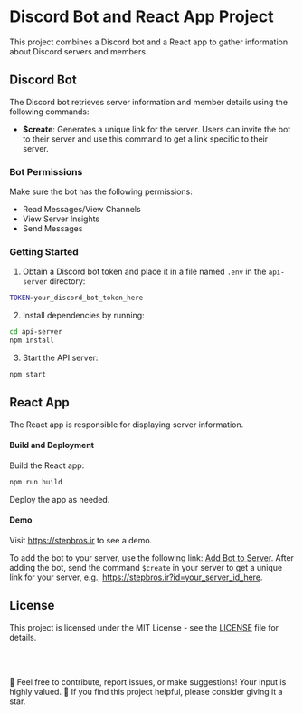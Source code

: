 # Discord Bot and React App Project

This project combines a Discord bot and a React app to gather information about Discord servers and members.

## Discord Bot

The Discord bot retrieves server information and member details using the following commands:

- **$create**: Generates a unique link for the server. Users can invite the bot to their server and use this command to get a link specific to their server.

### Bot Permissions

Make sure the bot has the following permissions:

- Read Messages/View Channels
- View Server Insights
- Send Messages

### Getting Started

1. Obtain a Discord bot token and place it in a file named `.env` in the `api-server` directory:

```bash
TOKEN=your_discord_bot_token_here
```

2. Install dependencies by running:

```bash
cd api-server
npm install
```

3. Start the API server:

```bash
npm start
```

## React App
The React app is responsible for displaying server information.

#### Build and Deployment
Build the React app:

```bash
npm run build
```
Deploy the app as needed.

#### Demo
Visit https://stepbros.ir to see a demo.

To add the bot to your server, use the following link: [Add Bot to Server](https://discord.com/api/oauth2/authorize?client_id=1191658680018546698&permissions=2199023782912&scope=bot). After adding the bot, send the command `$create` in your server to get a unique link for your server, e.g., https://stepbros.ir?id=your_server_id_here.

## License

This project is licensed under the MIT License - see the [LICENSE](LICENSE) file for details.

<br /><br />

🤝 Feel free to contribute, report issues, or make suggestions! Your input is highly valued.
🌟 If you find this project helpful, please consider giving it a star.